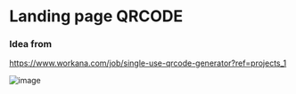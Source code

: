 # Landing page QRCODE

### Idea from

https://www.workana.com/job/single-use-qrcode-generator?ref=projects_1

![image](https://github.com/user-attachments/assets/74043276-47d9-4575-b5fa-ddcb7e052eca)
